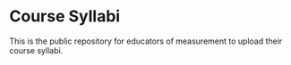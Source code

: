 # Course Syllabi
This is the public repository for educators of measurement to upload their course syllabi. 
